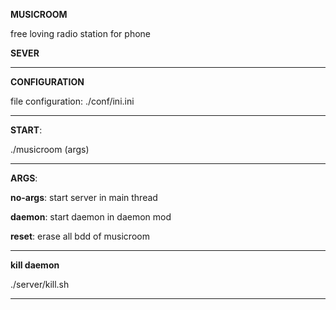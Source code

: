 **MUSICROOM**

free loving radio station for phone

**SEVER**

----------------------------

**CONFIGURATION**

file configuration: ./conf/ini.ini

-------------------------------

**START**: 

./musicroom (args)

---------------------------- 

**ARGS**:

  
  **no-args**: start server in main thread
  
  **daemon**: start daemon in daemon mod
  
  **reset**:  erase all bdd of musicroom


--------------------------

**kill daemon**
  

./server/kill.sh

--------------------------
